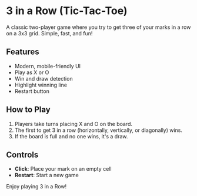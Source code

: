 # 3 in a Row (Tic-Tac-Toe)

A classic two-player game where you try to get three of your marks in a row on a 3x3 grid. Simple, fast, and fun!

## Features
- Modern, mobile-friendly UI
- Play as X or O
- Win and draw detection
- Highlight winning line
- Restart button

## How to Play
1. Players take turns placing X and O on the board.
2. The first to get 3 in a row (horizontally, vertically, or diagonally) wins.
3. If the board is full and no one wins, it's a draw.

## Controls
- **Click**: Place your mark on an empty cell
- **Restart**: Start a new game

Enjoy playing 3 in a Row!
